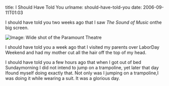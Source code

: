 title: I Should Have Told You
urlname: should-have-told-you
date: 2006-09-11T01:03

I should have told you two weeks ago that I saw _The Sound of Music_ onthe big screen.

![Image: Wide shot of the Paramount Theatre](https://dl.dropboxusercontent.com/s/5fdt4cmbqj1i605/20060826-sound-of-music.jpg)

I should have told you a week ago that I visited my parents over LaborDay Weekend and had my mother cut all the hair off the top of my head.

I should have told you a few hours ago that when I got out of bed Sundaymorning I did not intend to jump on a trampoline, yet later that day Ifound myself doing exactly that. Not only was I jumping on a trampoline,I was doing it while wearing a suit. It was a glorious day.